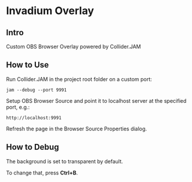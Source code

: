 # Invadium Overlay

## Intro

Custom OBS Browser Overlay powered by Collider.JAM

## How to Use

Run Collider.JAM in the project root folder on a custom port:

```
jam --debug --port 9991
```

Setup OBS Browser Source and point it to localhost server at the specified port, e.g.:

```
http://localhost:9991
```

Refresh the page in the Browser Source Properties dialog.


## How to Debug

The background is set to transparent by default.

To change that, press **Ctrl+B**.

